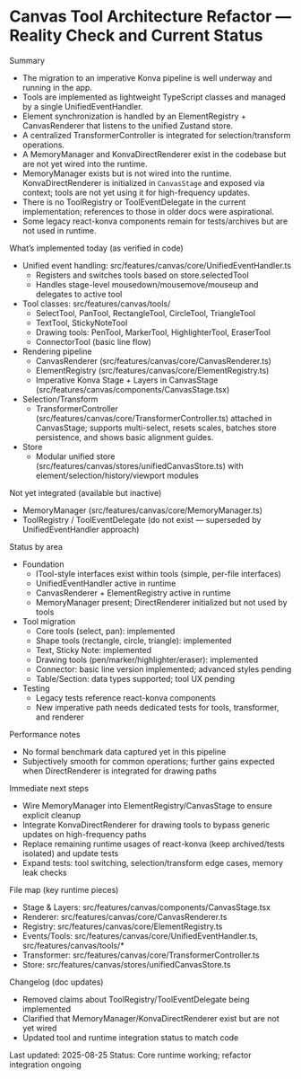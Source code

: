 # Canvas Tool Architecture Refactor — Reality Check and Current Status

Summary
- The migration to an imperative Konva pipeline is well underway and running in the app.
- Tools are implemented as lightweight TypeScript classes and managed by a single UnifiedEventHandler.
- Element synchronization is handled by an ElementRegistry + CanvasRenderer that listens to the unified Zustand store.
- A centralized TransformerController is integrated for selection/transform operations.
- A MemoryManager and KonvaDirectRenderer exist in the codebase but are not yet wired into the runtime.
 - MemoryManager exists but is not wired into the runtime. KonvaDirectRenderer is initialized in `CanvasStage` and exposed via context; tools are not yet using it for high-frequency updates.
- There is no ToolRegistry or ToolEventDelegate in the current implementation; references to those in older docs were aspirational.
- Some legacy react-konva components remain for tests/archives but are not used in runtime.

What’s implemented today (as verified in code)
- Unified event handling: src/features/canvas/core/UnifiedEventHandler.ts
  - Registers and switches tools based on store.selectedTool
  - Handles stage-level mousedown/mousemove/mouseup and delegates to active tool
- Tool classes: src/features/canvas/tools/
  - SelectTool, PanTool, RectangleTool, CircleTool, TriangleTool
  - TextTool, StickyNoteTool
  - Drawing tools: PenTool, MarkerTool, HighlighterTool, EraserTool
  - ConnectorTool (basic line flow)
- Rendering pipeline
  - CanvasRenderer (src/features/canvas/core/CanvasRenderer.ts)
  - ElementRegistry (src/features/canvas/core/ElementRegistry.ts)
  - Imperative Konva Stage + Layers in CanvasStage (src/features/canvas/components/CanvasStage.tsx)
- Selection/Transform
  - TransformerController (src/features/canvas/core/TransformerController.ts) attached in CanvasStage; supports multi-select, resets scales, batches store persistence, and shows basic alignment guides.
- Store
  - Modular unified store (src/features/canvas/stores/unifiedCanvasStore.ts) with element/selection/history/viewport modules

Not yet integrated (available but inactive)
- MemoryManager (src/features/canvas/core/MemoryManager.ts)
- ToolRegistry / ToolEventDelegate (do not exist — superseded by UnifiedEventHandler approach)

Status by area
- Foundation
  - ITool-style interfaces exist within tools (simple, per-file interfaces)
  - UnifiedEventHandler active in runtime
  - CanvasRenderer + ElementRegistry active in runtime
  - MemoryManager present; DirectRenderer initialized but not used by tools
- Tool migration
  - Core tools (select, pan): implemented
  - Shape tools (rectangle, circle, triangle): implemented
  - Text, Sticky Note: implemented
  - Drawing tools (pen/marker/highlighter/eraser): implemented
  - Connector: basic line version implemented; advanced styles pending
  - Table/Section: data types supported; tool UX pending
- Testing
  - Legacy tests reference react-konva components
  - New imperative path needs dedicated tests for tools, transformer, and renderer

Performance notes
- No formal benchmark data captured yet in this pipeline
- Subjectively smooth for common operations; further gains expected when DirectRenderer is integrated for drawing paths

Immediate next steps
- Wire MemoryManager into ElementRegistry/CanvasStage to ensure explicit cleanup
- Integrate KonvaDirectRenderer for drawing tools to bypass generic updates on high-frequency paths
- Replace remaining runtime usages of react-konva (keep archived/tests isolated) and update tests
- Expand tests: tool switching, selection/transform edge cases, memory leak checks

File map (key runtime pieces)
- Stage & Layers: src/features/canvas/components/CanvasStage.tsx
- Renderer: src/features/canvas/core/CanvasRenderer.ts
- Registry: src/features/canvas/core/ElementRegistry.ts
- Events/Tools: src/features/canvas/core/UnifiedEventHandler.ts, src/features/canvas/tools/*
- Transformer: src/features/canvas/core/TransformerController.ts
- Store: src/features/canvas/stores/unifiedCanvasStore.ts

Changelog (doc updates)
- Removed claims about ToolRegistry/ToolEventDelegate being implemented
- Clarified that MemoryManager/KonvaDirectRenderer exist but are not yet wired
- Updated tool and runtime integration status to match code

Last updated: 2025-08-25
Status: Core runtime working; refactor integration ongoing
